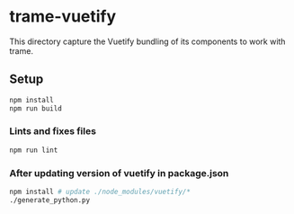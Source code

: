 # trame-vuetify

This directory capture the Vuetify bundling of its components to work with trame.

## Setup

```bash
npm install
npm run build
```

### Lints and fixes files

```bash
npm run lint
```

### After updating version of vuetify in package.json

```bash
npm install # update ./node_modules/vuetify/*
./generate_python.py
```
